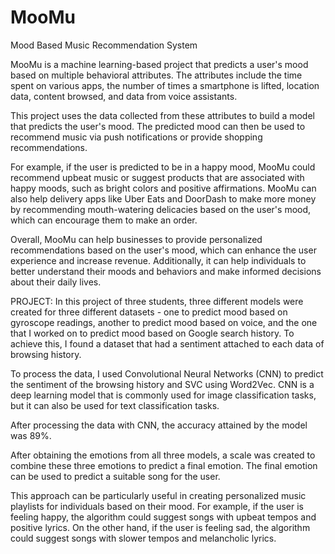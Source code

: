# MooMu
Mood Based Music Recommendation System

MooMu is a machine learning-based project that predicts a user's mood based on multiple behavioral attributes. The attributes include the time spent on various apps, the number of times a smartphone is lifted, location data, content browsed, and data from voice assistants.

This project uses the data collected from these attributes to build a model that predicts the user's mood. The predicted mood can then be used to recommend music via push notifications or provide shopping recommendations.

For example, if the user is predicted to be in a happy mood, MooMu could recommend upbeat music or suggest products that are associated with happy moods, such as bright colors and positive affirmations. MooMu can also help delivery apps like Uber Eats and DoorDash to make more money by recommending mouth-watering delicacies based on the user's mood, which can encourage them to make an order.

Overall, MooMu can help businesses to provide personalized recommendations based on the user's mood, which can enhance the user experience and increase revenue. Additionally, it can help individuals to better understand their moods and behaviors and make informed decisions about their daily lives.

PROJECT:
In this project of three students, three different models were created for three different datasets - one to predict mood based on gyroscope readings, another to predict mood based on voice, and the one that I worked on to predict mood based on Google search history. To achieve this, I found a dataset that had a sentiment attached to each data of browsing history.

To process the data, I used Convolutional Neural Networks (CNN) to predict the sentiment of the browsing history and SVC using Word2Vec. CNN is a deep learning model that is commonly used for image classification tasks, but it can also be used for text classification tasks.

After processing the data with CNN, the accuracy attained by the model was 89%.

After obtaining the emotions from all three models, a scale was created to combine these three emotions to predict a final emotion. The final emotion can be used to predict a suitable song for the user.

This approach can be particularly useful in creating personalized music playlists for individuals based on their mood. For example, if the user is feeling happy, the algorithm could suggest songs with upbeat tempos and positive lyrics. On the other hand, if the user is feeling sad, the algorithm could suggest songs with slower tempos and melancholic lyrics.

